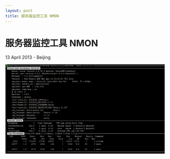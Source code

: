 ```yaml
---
layout: post
title: 服务器监控工具 NMON
---
```


服务器监控工具 NMON
========================
13 April 2013 - Beijing

![nmon 效果图](/pic/2013_04_13_nmon.png)